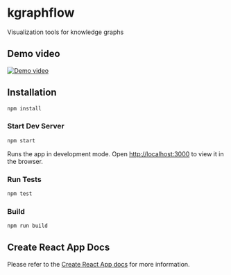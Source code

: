 # kgraphflow
Visualization tools for knowledge graphs

## Demo video

[![Demo video]()](https://vimeo.com/779866705)

## Installation

```sh
npm install
```

### Start Dev Server

```sh
npm start
```

Runs the app in development mode. Open [http://localhost:3000](http://localhost:3000) to view it in the browser.

### Run Tests

```sh
npm test
```

### Build

```sh
npm run build
```

## Create React App Docs

Please refer to the [Create React App docs](https://facebook.github.io/create-react-app/docs/getting-started) for more information.
